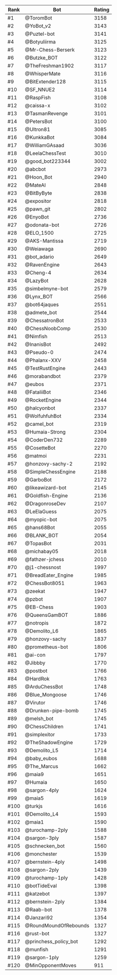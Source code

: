 Rank|Bot|Rating
---|---|---
#1|@ToromBot|3158
#2|@YoBot_v2|3143
#3|@Puztel-bot|3141
#4|@Botyuliirma|3125
#5|@Mr-Chess-Berserk|3123
#6|@Butzke_BOT|3122
#7|@TheFreshman1902|3117
#8|@WhisperMate|3116
#9|@BitExtender128|3115
#10|@SF_NNUE2|3114
#11|@RaspFish|3108
#12|@caissa-x|3102
#13|@TasmanRevenge|3101
#14|@PetersBot|3100
#15|@Ultron81|3085
#16|@KunkkaBot|3084
#17|@WilliamGAsaad|3036
#18|@LeelaChessTest|3010
#19|@good_bot223344|3002
#20|@abcbot|2973
#21|@Hoon_Bot|2940
#22|@MateAI|2848
#23|@BitByByte|2838
#24|@expositor|2818
#25|@pawn_git|2802
#26|@EnyoBot|2736
#27|@odonata-bot|2726
#28|@ELO_1500|2725
#29|@AKS-Mantissa|2719
#30|@Weiawaga|2690
#31|@bot_adario|2649
#32|@RavenEngine|2643
#33|@Cheng-4|2634
#34|@LazyBot|2628
#35|@simbelmyne-bot|2579
#36|@Lynx_BOT|2566
#37|@bot64jaques|2551
#38|@admete_bot|2544
#39|@ChessatronBot|2533
#40|@ChessNoobComp|2530
#41|@Nimfish|2513
#42|@InanisBot|2492
#43|@Pseudo-0|2474
#44|@Phalanx-XXV|2458
#45|@TestRustEngine|2443
#46|@morabandbot|2379
#47|@eubos|2371
#48|@FataliiBot|2346
#49|@RocketEngine|2344
#50|@halcyonbot|2337
#51|@WolfuhfuhBot|2334
#52|@camel_bot|2319
#53|@Humaia-Strong|2304
#54|@CoderDen732|2289
#55|@CosetteBot|2270
#56|@matmoi|2231
#57|@honzovy-sachy-2|2192
#58|@SimpleChessEngine|2188
#59|@GarboBot|2172
#60|@likeawizard-bot|2145
#61|@Goldfish-Engine|2136
#62|@DragonroseDev|2107
#63|@LeElaGuess|2075
#64|@myopic-bot|2075
#65|@hans68Bot|2055
#66|@BLANK_BOT|2054
#67|@TopasBot|2031
#68|@michabay05|2018
#69|@fathzer-jchess|2010
#70|@j1-chessnost|1997
#71|@BreadEater_Engine|1985
#72|@ChessBot8051|1963
#73|@zeekat|1947
#74|@pzbot|1907
#75|@EB-Chess|1903
#76|@QueensGamBOT|1886
#77|@notropis|1872
#78|@Demolito_L6|1865
#79|@honzovy-sachy|1837
#80|@prometheus-bot|1806
#81|@ai-con|1797
#82|@Jibbby|1770
#83|@postbot|1766
#84|@HardRok|1763
#85|@ArduChessBot|1748
#86|@Blue_Mongoose|1746
#87|@Virutor|1746
#88|@Drunken-pipe-bomb|1745
#89|@melsh_bot|1745
#90|@ChessChildren|1741
#91|@simplexitor|1733
#92|@TheShadowEngine|1729
#93|@Demolito_L5|1714
#94|@baby_eubos|1688
#95|@The_Marcus|1662
#96|@maia9|1651
#97|@Humaia|1650
#98|@sargon-4ply|1624
#99|@maia5|1619
#100|@turkjs|1616
#101|@Demolito_L4|1593
#102|@maia1|1590
#103|@turochamp-2ply|1588
#104|@sargon-3ply|1587
#105|@schnecken_bot|1560
#106|@monchester|1539
#107|@bernstein-4ply|1498
#108|@sargon-2ply|1439
#109|@turochamp-1ply|1428
#110|@botTideEval|1398
#111|@katzebot|1397
#112|@bernstein-2ply|1384
#113|@Raab-bot|1378
#114|@Janzari92|1354
#115|@RoundMoundOfRebounds|1327
#116|@rust-bot|1327
#117|@princhess_policy_bot|1292
#118|@munfish|1291
#119|@sargon-1ply|1259
#120|@MinOpponentMoves|911

